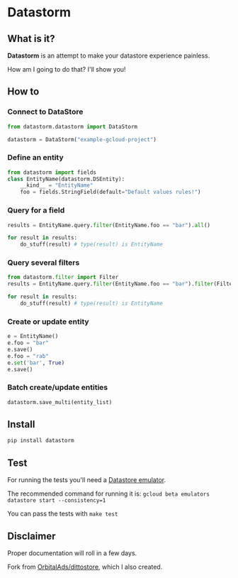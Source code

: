 # Datastorm

## What is it?

**Datastorm** is an attempt to make your datastore experience painless.

How am I going to do that? I'll show you!


## How to

### Connect to DataStore

```python
from datastorm.datastorm import DataStorm

datastorm = DataStorm("example-gcloud-project")
```

### Define an entity

```python
from datastorm import fields
class EntityName(datastorm.DSEntity): 
    __kind__ = "EntityName"
    foo = fields.StringField(default="Default values rules!")
```

### Query for a field 

```python
results = EntityName.query.filter(EntityName.foo == "bar").all()

for result in results:
    do_stuff(result) # type(result) is EntityName
```

### Query several filters
```python
from datastorm.filter import Filter
results = EntityName.query.filter(EntityName.foo == "bar").filter(Filter('numeric_foo', '<', 2)).all()

for result in results:
    do_stuff(result) # type(result) is EntityName
```

### Create or update entity
```python
e = EntityName()
e.foo = "bar"
e.save()
e.foo = "rab"
e.set('bar', True)
e.save()
```

### Batch create/update entities
```python
datastorm.save_multi(entity_list)
```

## Install
```bash
pip install datastorm
```

## Test
For running the tests you'll need a [Datastore emulator](https://cloud.google.com/datastore/docs/tools/datastore-emulator).

The recommended command for running it is:
````gcloud beta emulators datastore start --consistency=1````

You can pass the tests with ````make test````

## Disclaimer

Proper documentation will roll in a few days.

Fork from [OrbitalAds/dittostore](https://github.com/OrbitalAds/dittostore), which I also created.